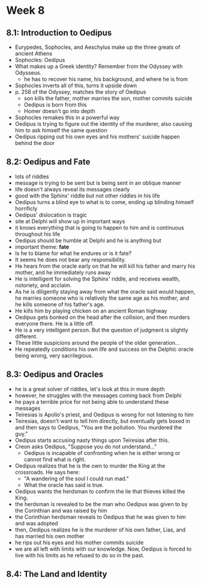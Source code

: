 # Week 8

## 8.1: Introduction to Oedipus

- Eurypedes, Sophocles, and Aeschylus make up the three greats of ancient Athens
- Sophocles: Oedipus
- What makes up a Greek identity? Remember from the Odyssey with Odysseus.
  - he has to recover his name, his background, and where he is from
- Sophocles inverts all of this, turns it upside down
- p. 258 of the Odyssey, matches the story of Oedipus
  - son kills the father, mother marries the son, mother commits suicide
  - Oedipus is born from this
  - Homer doesn't go into depth
- Sophocles remakes this in a powerful way
- Oedipus is trying to figure out the identity of the murderer, also causing him to ask himself the same question
- Oedipus ripping out his own eyes and his mothers' suicide happen behind the door

## 8.2: Oedipus and Fate

- lots of riddles
- message is trying to be sent but is being sent in an oblique manner
- life doesn't always reveal its messages clearly
- good with the Sphinx' riddle but not other riddles in his life
- Oedipus turns a blind eye to what is to come, ending up blinding himself horrificly
- Oedipus' dislocation is tragic
- site at Delphi will show up in important ways
- it knows everything that is going to happen to him and is continuous throughout his life
- Oedipus should be humble at Delphi and he is anything but
- important theme: **fate**
- Is he to blame for what he endures or is it fate?
- It seems he does not bear any responsibility.
- He hears from the oracle early on that he will kill his father and marry his mother, and he immediately runs away
- He is intelligent for solving the Sphinx' riddle, and receives wealth, notoriety, and acclaim.
- As he is diligently staying away from what the oracle said would happen, he marries someone who is relatively the same age as his mother, and he kills someone of his father's age.
- He kills him by playing chicken on an ancient Roman highway
- Oedipus gets bonked on the head after the collision, and then murders everyone there. He is a little off.
- He is a very intelligent person. But the question of judgment is slightly different.
- These little suspicions around the people of the older generation...
- He repeatedly conditions his own life and success on the Delphic oracle being wrong, very sacrilegious.

## 8.3: Oedipus and Oracles

- he is a great solver of riddles, let's look at this in more depth
- however, he struggles with the messages coming back from Delphi
- he pays a terrible price for not being able to understand these messages
- Teiresias is Apollo's priest, and Oedipus is wrong for not listening to him
- Teiresias, doesn't want to tell him directly, but eventually gets boxed in and then says to Oedipus, "You are the pollution. You murdered the guy."
- Oedipus starts accusing nasty things upon Teiresias after this.
- Creon asks Oedipus, "Suppose you do not understand..."
  - Oedipus is incapable of confronting when he is either wrong or cannot find what is right.
- Oedipus realizes that he is the own to murder the King at the crossroads. He says here:
  - "A wandering of the soul I could run mad."
  - What the oracle has said is true.
- Oedipus wants the herdsman to confirm the lie that thieves killed the King.
- the herdsman is revealed to be the man who Oedipus was given to by the Corinthian and was raised by him
- the Corinthian herdsman reveals to Oedipus that he was given to him and was adopted
- then, Oedipus realizes he is the murderer of his own father, Lias, and has married his own mother
- he rips out his eyes and his mother commits suicide
- we are all left with limits with our knowledge. Now, Oedipus is forced to live with his limits as he refused to do so in the past.

## 8.4: The Land and Identity

